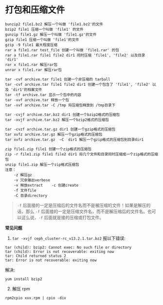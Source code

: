 # 打包和压缩文件
```
bunzip2 file1.bz2 解压一个叫做 'file1.bz2'的文件 
bzip2 file1 压缩一个叫做 'file1' 的文件 
gunzip file1.gz 解压一个叫做 'file1.gz'的文件 
gzip file1 压缩一个叫做 'file1'的文件 
gzip -9 file1 最大程度压缩 
rar a file1.rar test_file 创建一个叫做 'file1.rar' 的包 
rar a file1.rar file1 file2 dir1 同时压缩 'file1', 'file2' 以及目录 'dir1' 
rar x file1.rar 解压rar包 
unrar x file1.rar 解压rar包 

tar -cvf archive.tar file1 创建一个非压缩的 tarball 
tar -cvf archive.tar file1 file2 dir1 创建一个包含了 'file1', 'file2' 以及 'dir1'的档案文件 
tar -tf archive.tar 显示一个包中的内容 
tar -xvf archive.tar 释放一个包 
tar -xvf archive.tar -C /tmp 将压缩包释放到 /tmp目录下 

tar -cvjf archive.tar.bz2 dir1 创建一个bzip2格式的压缩包 
tar -xvjf archive.tar.bz2 解压一个bzip2格式的压缩包 

tar -cvzf archive.tar.gz dir1 创建一个gzip格式的压缩包 
tar xvfz archive.tar.gz 解压一个gzip格式的压缩包 
tar xvfz archive.tar.gz  –C  dir1 解压一个gzip格式的压缩包到目录dir1 

zip file1.zip file1 创建一个zip格式的压缩包 
zip -r file1.zip file1 file2 dir1 将几个文件和目录同时压缩成一个zip格式的压缩包 
unzip file1.zip 解压一个zip格式压缩包 
注意：
	-z 解压gz
	-v 冗余输出verbose
	-x 释放extract	-c 创建create
	-f 文件file
	-C 目录directory	
```
> `-f` 后面接的一定是压缩后的文件名而不是被压缩的文件！如果是解压的话，那么 `-f` 后面接的一定是压缩文件名，而不是解压缩后的文件名。也可以这么说，`-f` 后面就是接的压缩或打包文件。
> 
**常见问题**   
1. `tar -xvjf ceph_cluster-rc_v13.2.1.tar.bz2` 报以下错误:
```
tar (child): bzip2: Cannot exec: No such file or directory
tar (child): Error is not recoverable: exiting now
tar: Child returned status 2
tar: Error is not recoverable: exiting now
```
解决:
```
yum install bzip2
```

2. 解压 rpm 
```
rpm2cpio xxx.rpm | cpio -div
```
